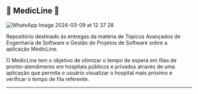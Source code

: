 <!-- INTRODUCAO -->
## 🧠 MedicLine 💊


![WhatsApp Image 2024-03-09 at 12 37 28](https://github.com/marappoli/MedicLine/assets/89867844/29d5ce09-6568-4d84-ad8a-631bc38e790d)


Repositório destinado ás entregas da matéria de Tópicos Avançados de Engenharia de Software e Gestão de Projetos de Software sobre a aplicação MedicLine.

O MedicLine tem o objetivo de otimizar o tempo de espera em filas de pronto-atendimento em hospitais públicos e privados através de uma aplicação que permita o usuário visualizar o hospital mais próximo e verificar o tempo de fila referente.
 
***



